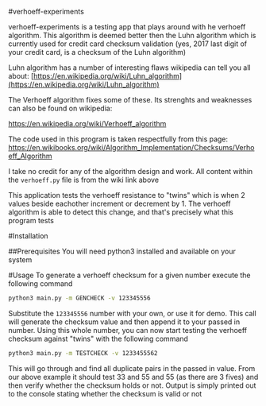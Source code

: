 #verhoeff-experiments

verhoeff-experiments is a testing app that plays around with he verhoeff
algorithm. This algorithm is deemed better then the Luhn algorithm which
is currently used for credit card checksum validation (yes, 2017 last
digit of your credit card, is a checksum of the Luhn algorithm)

Luhn algorithm has a number of interesting flaws wikipedia can tell you
all about:
[https://en.wikipedia.org/wiki/Luhn_algorithm](https://en.wikipedia.org/wiki/Luhn_algorithm)

The Verhoeff algorithm fixes some of these. Its strenghts and weaknesses
can also be found on wikipedia:

https://en.wikipedia.org/wiki/Verhoeff_algorithm

The code used in this program is taken respectfully from this page:
https://en.wikibooks.org/wiki/Algorithm_Implementation/Checksums/Verhoeff_Algorithm

I take no credit for any of the algorithm design and work. All content within
the `verhoeff.py` file is from the wiki link above

This application tests the verhoeff resistance to "twins" which is when
2 values beside eachother increment or decrement by 1. The verhoeff algorithm
is able to detect this change, and that's precisely what this program tests

#Installation

##Prerequisites
You will need python3 installed and available on your system

#Usage
To generate a verhoeff checksum for a given number execute the following command
```bash
python3 main.py -m GENCHECK -v 123345556
```
Substitute the `123345556` number with your own, or use it for demo. This
call will generate the checksum value and then append it to your passed in
number. Using this whole number, you can now start testing the verhoeff
checksum against "twins" with the following command
```bash
python3 main.py -m TESTCHECK -v 1233455562
```
This will go through and find all duplicate pairs in the passed in value.
From our above example it should test 33 and 55 and 55 (as there are 3 fives)
and then verify whether the checksum holds or not. Output is simply printed
out to the console stating whether the checksum is valid or not